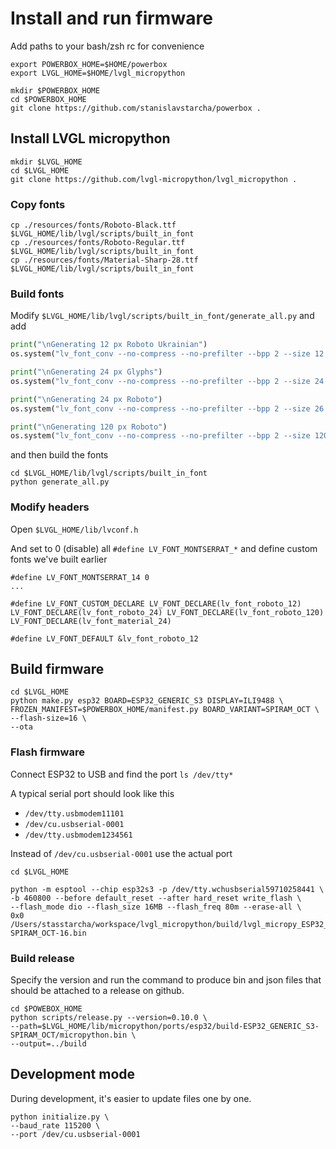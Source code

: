 # Install and run firmware

Add paths to your bash/zsh rc for convenience 

```shell
export POWERBOX_HOME=$HOME/powerbox
export LVGL_HOME=$HOME/lvgl_micropython
```


```shell
mkdir $POWERBOX_HOME
cd $POWERBOX_HOME
git clone https://github.com/stanislavstarcha/powerbox .
```

## Install LVGL micropython

```shell
mkdir $LVGL_HOME
cd $LVGL_HOME
git clone https://github.com/lvgl-micropython/lvgl_micropython .
```

### Copy fonts
```shell
cp ./resources/fonts/Roboto-Black.ttf $LVGL_HOME/lib/lvgl/scripts/built_in_font
cp ./resources/fonts/Roboto-Regular.ttf $LVGL_HOME/lib/lvgl/scripts/built_in_font
cp ./resources/fonts/Material-Sharp-28.ttf $LVGL_HOME/lib/lvgl/scripts/built_in_font

```

### Build fonts

Modify `$LVGL_HOME/lib/lvgl/scripts/built_in_font/generate_all.py` and add 

```python
print("\nGenerating 12 px Roboto Ukrainian")
os.system("lv_font_conv --no-compress --no-prefilter --bpp 2 --size 12 --font Roboto-Regular.ttf --format lvgl -o lv_font_roboto_12.c -r 0xB0,0x20-0x22,0x25,0x27-0x40,0x5B-0x5F,0x7B-0x7D,0xA0,0xA7,0xA9,0xAB,0xBB,0x2BC,0x404,0x406-0x407,0x410-0x429,0x42C,0x42E-0x449,0x44C,0x44E-0x44F,0x454,0x456-0x457,0x490-0x491,0x2011,0x2013,0x2019,0x201C,0x201E,0x2030,0x20AC,0x2116")

print("\nGenerating 24 px Glyphs")
os.system("lv_font_conv --no-compress --no-prefilter --bpp 2 --size 24 --font Material-Sharp-28.ttf --format lvgl -o lv_font_material_24.c -r 0xEAC3,0xEAC9,0xEAD0,0xEACF,0xE000,0xe1a7,0xe1a8,0xf156,0xE7EE,0xe5d3,0xe322,0xe87d")

print("\nGenerating 24 px Roboto")
os.system("lv_font_conv --no-compress --no-prefilter --bpp 2 --size 26 --font Roboto-Black.ttf --format lvgl -o lv_font_roboto_24.c -r 0x20,0x30-0x39,0x412,0x442")

print("\nGenerating 120 px Roboto")
os.system("lv_font_conv --no-compress --no-prefilter --bpp 2 --size 120 --font Roboto-Black.ttf --format lvgl -o lv_font_roboto_120.c --symbols 0123456789%")
```

and then build the fonts

```shell
cd $LVGL_HOME/lib/lvgl/scripts/built_in_font
python generate_all.py
```


### Modify headers

Open `$LVGL_HOME/lib/lvconf.h`

And set to 0 (disable) all `#define LV_FONT_MONTSERRAT_*`
and define custom fonts we've built earlier

```
#define LV_FONT_MONTSERRAT_14 0
...

#define LV_FONT_CUSTOM_DECLARE LV_FONT_DECLARE(lv_font_roboto_12) LV_FONT_DECLARE(lv_font_roboto_24) LV_FONT_DECLARE(lv_font_roboto_120) LV_FONT_DECLARE(lv_font_material_24)

#define LV_FONT_DEFAULT &lv_font_roboto_12
```


## Build firmware

```shell
cd $LVGL_HOME
python make.py esp32 BOARD=ESP32_GENERIC_S3 DISPLAY=ILI9488 \
FROZEN_MANIFEST=$POWERBOX_HOME/manifest.py BOARD_VARIANT=SPIRAM_OCT \
--flash-size=16 \ 
--ota
```

### Flash firmware

Connect ESP32 to USB and find the port `ls /dev/tty*`

A typical serial port should look like this 
- `/dev/tty.usbmodem11101`
- `/dev/cu.usbserial-0001`
- `/dev/tty.usbmodem1234561`

Instead of `/dev/cu.usbserial-0001` use the actual port 

```shell
cd $LVGL_HOME

python -m esptool --chip esp32s3 -p /dev/tty.wchusbserial59710258441 \
-b 460800 --before default_reset --after hard_reset write_flash \
--flash_mode dio --flash_size 16MB --flash_freq 80m --erase-all \
0x0 /Users/stasstarcha/workspace/lvgl_micropython/build/lvgl_micropy_ESP32_GENERIC_S3-SPIRAM_OCT-16.bin
```

### Build release

Specify the version and run the command to produce bin and json files that
should be attached to a release on github.

```shell
cd $POWEBOX_HOME
python scripts/release.py --version=0.10.0 \
--path=$LVGL_HOME/lib/micropython/ports/esp32/build-ESP32_GENERIC_S3-SPIRAM_OCT/micropython.bin \
--output=../build

 ```


## Development mode

During development, it's easier to update files one by one.

```shell
python initialize.py \
--baud_rate 115200 \
--port /dev/cu.usbserial-0001
```


